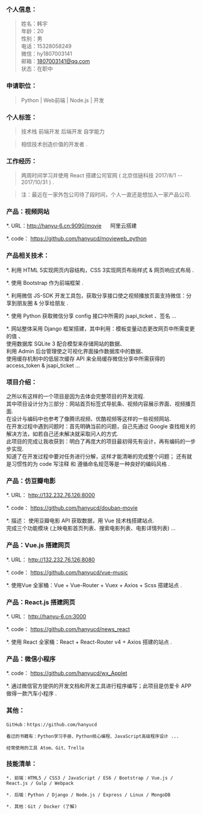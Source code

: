  ### 个人信息：

> 姓名：韩宇       
> 年龄：20       
> 性别：男  
> 电话：15328058249           
> 微信：hy1807003141  
> 邮箱：1807003141@qq.com  
> 状态：在职中

### 申请职位：

> Python | Web前端 | Node.js | 开发

### 个人标签：

>  技术栈   前端开发   后端开发   自学能力  

> 相信技术创造价值的开发者 .

### 工作经历：

> 两周时间学习并使用 React 搭建公司官网 ( 北京信链科技 2017/8/1 -- 2017/10/31 ) .

> 注：最近在一家外包公司待了段时间，个人一直还是想加入一家产品公司.

### 产品：视频网站

   *. URL：http://hanyu-6.cn:9090/movie &nbsp;&nbsp;&nbsp;&nbsp; 阿里云搭建

   *. code：
   			https://github.com/hanyucd/movieweb_python

### 产品相关技术：

   *. 利用 HTML 5实现网页内容结构，CSS 3实现网页布局样式 & 网页响应式布局 .

   *. 使用 Bootstrap 作为前端框架 .

   *. 利用微信 JS-SDK 开发工具包，获取分享接口使之视频播放页面支持微信：分享到朋友圈 & 分享给朋友 .

   *. 使用 Python 获取微信分享 config 接口中所需的 jsapi_ticket 、签名 ...

   *. 网站整体采用 Django 框架搭建，其中利用：模板变量动态更改网页中所需变更的值 、   
     使用数据库 SQLite 3 配合模型来存储网站的数据、   
     利用 Admin 后台管理使之可视化界面操作数据库中的数据、   
     使用缓存机制中的低层次缓存 API 来全局缓存微信分享中所需获得的 access_token & jsapi_ticket ...

### 项目介绍：

   之所以有这样的一个项目是因为去体会完整项目的开发流程.   
   其中项目设计分为三部分：网站首页标签式导航条、视频内容展示界面、视频播页面.     
   在设计与编码中也参考了像腾讯视频、优酷视频等这样的一些视频网站.   
   在开发过程中遇到问题时：首先明确当前的问题，自己先通过 Google 查找相关的
   解决方法，如若自己还未解决就采取问人的方式.   
   此项目的完成让我收获到：明白了再庞大的项目最初得先有设计，再有编码的一步步实现.   
   知道了在开发过程中要对任务进行分解，这样才能清晰的完成整个问题；
   还有就是习惯性的为 code 写注释 和 遵循命名规范等是一种良好的编码风格 .


### 产品：仿豆瓣电影

   *. URL： http://132.232.76.126:8000

   *. code：
        https://github.com/hanyucd/douban-movie

   *. 描述：
       使用豆瓣电影 API 获取数据，用 Vue 技术栈搭建站点.  
       完成三个功能模块 (上映电影首页列表、搜索电影列表、电影详情列表) ...


### 产品：Vue.js 搭建网页

   *. URL： http://132.232.76.126:8080

   *. code：
  		   https://github.com/hanyucd/vue-music

   *. 使用Vue 全家桶：Vue + Vue-Router + Vuex + Axios + Scss 搭建站点 .


### 产品：React.js 搭建网页

   *. URL： http://hanyu-6.cn:3000

   *. code：
  		  https://github.com/hanyucd/news_react

   *. 使用 React 全家桶：React + React-Router v4 + Axios 搭建的站点 .


### 产品：微信小程序

*. code：
     https://github.com/hanyucd/wx_Applet

*. 通过微信官方提供的开发文档和开发工具进行程序编写；此项目是仿爱卡 APP
  做得一款汽车小程序 .

### 其他：
```
GitHub：https://github.com/hanyucd  

看过的书籍有：Python学习手册、Python核心编程、JavaScript高级程序设计 ...

经常使用的工具 Atom、Git、Trello  
```

### 技能清单：
```
*. 前端：HTML5 / CSS3 / JavaScript / ES6 / Bootstrap / Vue.js / React.js / Gulp / Webpack

*. 后端：Python / Django / Node.js / Express / Linux / MongoDB

*. 其他：Git / Docker (了解)
```
